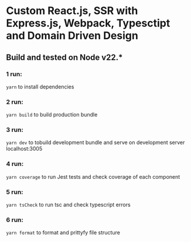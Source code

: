 <h1>Custom React.js, SSR with Express.js, Webpack, Typesctipt and Domain Driven Design</h1>
<h2>Build and tested on Node v22.*</h2>
<h3>1 run:</h3> <code>yarn</code> to install dependencies
<h3>2 run:</h3> <code>yarn build</code> to build production bundle
<h3>3 run:</h3> <code>yarn dev</code> to tobuild development bundle and serve on development server localhost:3005
<h3>4 run:</h3> <code>yarn coverage</code> to run Jest tests and check coverage of each component
<h3>5 run:</h3> <code>yarn tsCheck</code> to run tsc and check typescript errors
<h3>6 run:</h3> <code>yarn format</code> to format and prittyfy file structure
